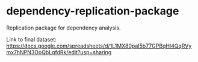 # dependency-replication-package
Replication package for dependency analysis.

Link to final dataset:
https://docs.google.com/spreadsheets/d/1L1MX80paI5b77GPBqHl4QqRVymx7hNPN3OoQbLqfdRk/edit?usp=sharing
